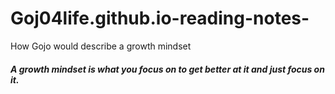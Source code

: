 # Goj04life.github.io-reading-notes-
How Gojo would describe a growth mindset 

<h5>A growth mindset is what you focus on to get better at it and just focus on it.<h/>
